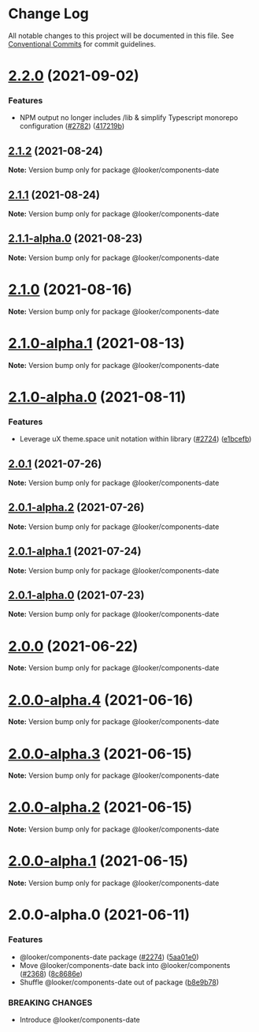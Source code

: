 # Change Log

All notable changes to this project will be documented in this file.
See [Conventional Commits](https://conventionalcommits.org) for commit guidelines.

# [2.2.0](https://github.com/looker-open-source/components/compare/@looker/components-date@2.2.0-alpha.1...@looker/components-date@2.2.0) (2021-09-02)

### Features

* NPM output no longer includes /lib & simplify Typescript monorepo configuration ([#2782](https://github.com/looker-open-source/components/issues/2782)) ([417219b](https://github.com/looker-open-source/components/commit/417219bdea141033a3d57a8188089e2ccfb675b0))


## [2.1.2](https://github.com/looker-open-source/components-date/compare/@looker/components-date@2.1.1-alpha.0...@looker/components-date@2.1.2) (2021-08-24)

**Note:** Version bump only for package @looker/components-date





## [2.1.1](https://github.com/looker-open-source/components-date/compare/@looker/components-date@2.1.1-alpha.0...@looker/components-date@2.1.1) (2021-08-24)

**Note:** Version bump only for package @looker/components-date





## [2.1.1-alpha.0](https://github.com/looker-open-source/components-date/compare/@looker/components-date@2.1.0...@looker/components-date@2.1.1-alpha.0) (2021-08-23)

**Note:** Version bump only for package @looker/components-date





# [2.1.0](https://github.com/looker-open-source/components-date/compare/@looker/components-date@2.1.0-alpha.1...@looker/components-date@2.1.0) (2021-08-16)

**Note:** Version bump only for package @looker/components-date





# [2.1.0-alpha.1](https://github.com/looker-open-source/components-date/compare/@looker/components-date@2.1.0-alpha.0...@looker/components-date@2.1.0-alpha.1) (2021-08-13)

**Note:** Version bump only for package @looker/components-date





# [2.1.0-alpha.0](https://github.com/looker-open-source/components-date/compare/@looker/components-date@2.0.1...@looker/components-date@2.1.0-alpha.0) (2021-08-11)


### Features

* Leverage uX theme.space unit notation within library ([#2724](https://github.com/looker-open-source/components-date/issues/2724)) ([e1bcefb](https://github.com/looker-open-source/components-date/commit/e1bcefbc5ceb0bc7129a1a86a16f432210c0f15a))





## [2.0.1](https://github.com/looker-open-source/components-date/compare/@looker/components-date@2.0.1-alpha.2...@looker/components-date@2.0.1) (2021-07-26)

**Note:** Version bump only for package @looker/components-date





## [2.0.1-alpha.2](https://github.com/looker-open-source/components-date/compare/@looker/components-date@2.0.1-alpha.1...@looker/components-date@2.0.1-alpha.2) (2021-07-26)

**Note:** Version bump only for package @looker/components-date





## [2.0.1-alpha.1](https://github.com/looker-open-source/components-date/compare/@looker/components-date@2.0.0...@looker/components-date@2.0.1-alpha.1) (2021-07-24)

**Note:** Version bump only for package @looker/components-date





## [2.0.1-alpha.0](https://github.com/looker-open-source/components-date/compare/@looker/components-date@2.0.0...@looker/components-date@2.0.1-alpha.0) (2021-07-23)

**Note:** Version bump only for package @looker/components-date





# [2.0.0](https://github.com/looker-open-source/components-date/compare/@looker/components-date@2.0.0-alpha.4...@looker/components-date@2.0.0) (2021-06-22)

**Note:** Version bump only for package @looker/components-date





# [2.0.0-alpha.4](https://github.com/looker-open-source/components-date/compare/@looker/components-date@2.0.0-alpha.3...@looker/components-date@2.0.0-alpha.4) (2021-06-16)

**Note:** Version bump only for package @looker/components-date





# [2.0.0-alpha.3](https://github.com/looker-open-source/components-date/compare/@looker/components-date@2.0.0-alpha.2...@looker/components-date@2.0.0-alpha.3) (2021-06-15)

**Note:** Version bump only for package @looker/components-date





# [2.0.0-alpha.2](https://github.com/looker-open-source/components-date/compare/@looker/components-date@2.0.0-alpha.1...@looker/components-date@2.0.0-alpha.2) (2021-06-15)

**Note:** Version bump only for package @looker/components-date





# [2.0.0-alpha.1](https://github.com/looker-open-source/components-date/compare/@looker/components-date@2.0.0-alpha.0...@looker/components-date@2.0.0-alpha.1) (2021-06-15)

**Note:** Version bump only for package @looker/components-date





# 2.0.0-alpha.0 (2021-06-11)


### Features

* @looker/components-date package ([#2274](https://github.com/looker-open-source/components-date/issues/2274)) ([5aa01e0](https://github.com/looker-open-source/components-date/commit/5aa01e0b996647a60d251fc5cd00ba7af185356c))
* Move @looker/components-date back into @looker/components ([#2368](https://github.com/looker-open-source/components-date/issues/2368)) ([8c8686e](https://github.com/looker-open-source/components-date/commit/8c8686eb2d650ab64fabc0dd4e4f827ec1135694))
* Shuffle @looker/components-date out of package ([b8e9b78](https://github.com/looker-open-source/components-date/commit/b8e9b78af761e639ae670171aa796b82adcc1b1f))


### BREAKING CHANGES

* Introduce @looker/components-date
